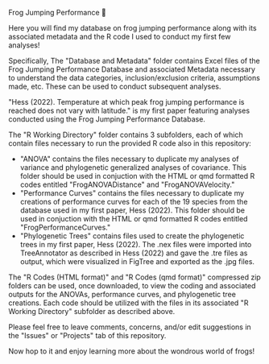 Frog Jumping Performance :frog:

Here you will find my database on frog jumping performance along with its associated metadata and the R code I used to conduct my first few analyses!

Specifically,
The "Database and Metadata" folder contains Excel files of the Frog Jumping Performance Database and associated Metadata necessary to understand the data categories, inclusion/exclusion criteria, assumptions made, etc. These can be used to conduct subsequent analyses.

"Hess (2022). Temperature at which peak frog jumping performance is reached does not vary with latitude." is my first paper featuring analyses conducted using the Frog Jumping Performance Database.

The "R Working Directory" folder contains 3 subfolders, each of which contain files necessary to run the provided R code also in this repository:
- "ANOVA" contains the files necessary to duplicate my analyses of variance and phylogenetic generalized analyses of covariance. This folder should be used in conjuction with the HTML or qmd formatted R codes entitled "FrogANOVADistance" and "FrogANOVAVelocity."
- "Performance Curves" contains the files necessary to duplicate my creations of performance curves for each of the 19 species from the database used in my first paper, Hess (2022). This folder should be used in conjuction with the HTML or qmd formatted R codes entitled "FrogPerformanceCurves."
- "Phylogenetic Trees" contains files used to create the phylogenetic trees in my first paper, Hess (2022). The .nex files were imported into TreeAnnotator as described in Hess (2022) and gave the .tre files as output, which were visualized in FigTree and exported as the .jpg files.

The "R Codes (HTML format)" and "R Codes (qmd format)" compressed zip folders can be used, once downloaded, to view the coding and associated outputs for the ANOVAs, performance curves, and phylogenetic tree creations. Each code should be utilized with the files in its associated "R Working Directory" subfolder as described above.

Please feel free to leave comments, concerns, and/or edit suggestions in the "Issues" or "Projects" tab of this repository.

Now hop to it and enjoy learning more about the wondrous world of frogs!
